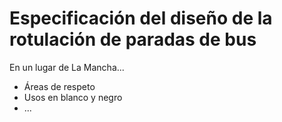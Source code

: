 # Especificación del diseño de la rotulación de paradas de bus

En un lugar de La Mancha...

- Áreas de respeto
- Usos en blanco y negro
- ...